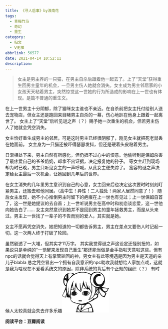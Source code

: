 ```yaml
---
title: 《寻人启事》by浪南花
tags:
  - 青梅竹马
  - 奇幻
  - 重生
category:
  - 扫文
  - Ⅴ无推
abbrlink: 56577
date: 2021-04-14 10:52:11
description:
---
```

<meta name="referrer" content="no-referrer" />

> 女主是男主养的一只猫，在男主自杀后跟着他一起去了。上了“天堂”获得重生回男主童年的机会，一旦男主伤人她就会消失。女主成为男主邻居家的小女孩天天粘着男主，突然惊觉这一世她的行为所造成的影响在上一世也有体现。是篇不普通的重生文。

在上一世男主十分阴郁，除了猫咪女主谁也不亲近。在自杀前把女主托付给别人送去宠物店，但女主还是跑回来目睹男主自杀的一幕，伤心地趴在他身上跟着一起离世了。
女主上了“天堂”后听见谜之声（？）赐予她一次重生的机会，但若男主伤人了她就会凭空消失。

女主恰好重生成男主的邻居，可是这时男主已经很阴郁了，刚见女主就把死老鼠丢在她面前。
女主身为一只猫还被吓得瑟瑟发抖，但还是硬着头皮粘着男主。

日渐相处下来，男主自然有所感化，但仍抵不过心中的恨意。他偷听到是保姆杀害了最疼爱自己的爷爷奶奶，却拿不出证据，决定报复她的孙子。
等女主赶到现场却为时已晚，男主只听见女主的一声呼喊，从此女主便失踪了。
宽容的谜之声决定给女主最后一次机会，让她回到几年后的世界。

在女主消失的几年里男主意识到自己的心意，女主回来后也决定这次要时时刻刻盯紧男主，还搬去和他同居。（高中生！异性！二人独处！两家人居然同意了！）
随后女主发现，她不小心推倒男主时留下的疤痕在上一世也有见过；上一世保姆自首了，这一世是她提议的去自首；上一世听说男主在高中时和初恋谈恋爱，这一世他向她告白了……
女主突然意识到她并不是回到男主的童年拯救男主，而是从头来过。男主上一世找了一辈子的不告而别的爱人，其实就是她。

女主不愿再凭空消失，她把知道的一切都告诉男主，男主在差点又要伤人时记起一切。这一次两人终于打破了轮回。

虽然剧透了一大堆，但其实才11万字。
其实我觉得谜之声这设定还怪别扭的，如果说只是单纯的“一觉醒来发现自己重生”那还能当做是金手指啦天意啦这些。但有npc的话就会觉得天上有掌管轮回的神，男女主有此等境遇是因为男主是天道的亲儿子blabla
总之凭空冒出一个拥有自我意识的npc助攻我就想给人家加点戏，这就是我为啥现在不爱看系统文的原因，除非系统的背后有个正规的组织（？）
有时候人太较真就会失去许多乐趣<img src="/ac/05.png" id="ac">

**阅读平台：豆瓣阅读**